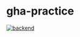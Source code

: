 # gha-practice

[![backend](https://github.com/RyoSakon001/gha-practice/actions/workflows/backend.yml/badge.svg)](https://github.com/RyoSakon001/gha-practice/actions/workflows/backend.yml)